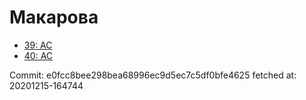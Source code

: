 # Макарова
- [39: AC](39.md)
- [40: AC](40.md)

Commit: e0fcc8bee298bea68996ec9d5ec7c5df0bfe4625
 fetched at: 20201215-164744

